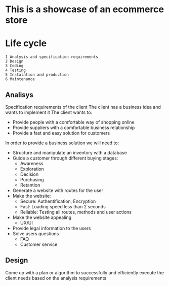# This is a showcase of an ecommerce store 
# Life cycle
    1 Analysis and specification requirements
    2 Design
    3 Coding
    4 Testing
    5 Instalation and production
    6 Maintenance

## Analisys
Specification requirements of the client
The client has a business idea and wants to implement it
The client wants to:
+ Provide people with a comfortable way of shopping online
+ Provide suppliers with a comfortable business relationship
+ Provide a fast and easy solution for customers

In order to provide a business solution we will need to:
+ Structure and manipulate an inventory with a database
+ Guide a customer through different buying stages:
    * Awareness
    * Exploration
    * Decision
    * Purchasing
    * Retantion
+ Generate a website with routes for the user
+ Make the website:
    + Secure: Authentification, Encryption
    + Fast: Loading speed less than 2 seconds
    + Reliable: Testing all routes, methods and user actions
+ Make the website appealing
    * UX/UI
+ Provide legal information to the users
+ Solve users questions
    + FAQ
    + Customer service

## Design
Come up with a plan or algorithm to successfully and efficiently execute the client needs based on the analysis requirements